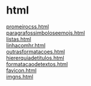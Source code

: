 # html 
<a href='https://gabrielryanft.github.io/learning/cursoemvideo/htmlecss/html/html/promeirocss.html/' target='_blank' rel='next'>promeirocss.html</a><br/>
<a href='https://gabrielryanft.github.io/learning/cursoemvideo/htmlecss/html/html/paragrafossimboloseemojs.html/' target='_blank' rel='next'>paragrafossimboloseemojs.html</a><br/>
<a href='https://gabrielryanft.github.io/learning/cursoemvideo/htmlecss/html/html/listas.html/' target='_blank' rel='next'>listas.html</a><br/>
<a href='https://gabrielryanft.github.io/learning/cursoemvideo/htmlecss/html/html/linhacomhr.html/' target='_blank' rel='next'>linhacomhr.html</a><br/>
<a href='https://gabrielryanft.github.io/learning/cursoemvideo/htmlecss/html/html/outrasformatacoes.html/' target='_blank' rel='next'>outrasformatacoes.html</a><br/>
<a href='https://gabrielryanft.github.io/learning/cursoemvideo/htmlecss/html/html/hiererquiadetitulos.html/' target='_blank' rel='next'>hiererquiadetitulos.html</a><br/>
<a href='https://gabrielryanft.github.io/learning/cursoemvideo/htmlecss/html/html/formatacaodetextos.html/' target='_blank' rel='next'>formatacaodetextos.html</a><br/>
<a href='https://gabrielryanft.github.io/learning/cursoemvideo/htmlecss/html/html/favicon.html/' target='_blank' rel='next'>favicon.html</a><br/>
<a href='https://gabrielryanft.github.io/learning/cursoemvideo/htmlecss/html/html/imgns.html/' target='_blank' rel='next'>imgns.html</a><br/>
